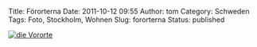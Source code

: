 Title: Förorterna
Date: 2011-10-12 09:55
Author: tom
Category: Schweden
Tags: Foto, Stockholm, Wohnen
Slug: fororterna
Status: published

[![die
Vororte](/pic/forort1_s.jpg "Die Vororte")](/pic/forort1_l.jpg)


